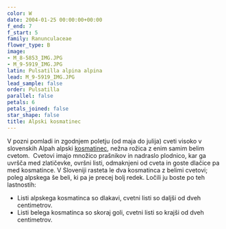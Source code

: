 ```yaml
---
color: W
date: 2004-01-25 00:00:00+00:00
f_end: 7
f_start: 5
family: Ranunculaceae
flower_type: B
image:
- M_8-5853_IMG.JPG
- M_9-5919_IMG.JPG
latin: Pulsatilla alpina alpina
lead: M_9-5919_IMG.JPG
lead_sample: false
order: Pulsatilla
parallel: false
petals: 6
petals_joined: false
star_shape: false
title: Alpski kosmatinec
---
```

V pozni pomladi in zgodnjem poletju (od maja do julija) cveti visoko v slovenskih Alpah alpski [kosmatinec](../genus/pulsatilla/), nežna rožica z enim samim belim cvetom.  Cvetovi imajo množico prašnikov in nadraslo plodnico, kar ga uvršča med zlatičevke, ovršni listi, odmaknjeni od cveta in goste dlačice pa med kosmatince. V Sloveniji rasteta le dva kosmatinca z belimi cvetovi; poleg alpskega še beli, ki pa je precej bolj redek. Ločili ju boste po teh lastnostih:

-   Listi alpskega kosmatinca so dlakavi, cvetni listi so daljši od dveh centimetrov.
-   Listi belega kosmatinca so skoraj goli, cvetni listi so krajši od dveh centimetrov.
